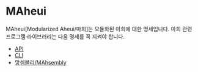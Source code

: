 # MAheui
MAheui\[Modularized Aheui/마희\]는 모듈화된 아희에 대한 명세입니다.
마희 관련 프로그램·라이브러리는 다음 명세를 꼭 지켜야 합니다.

 * [API](./api/index.md)
 * [CLI](./cli/index.md)
 * [맣셈블리/MAhsembly](./ahsembly/index.md)
